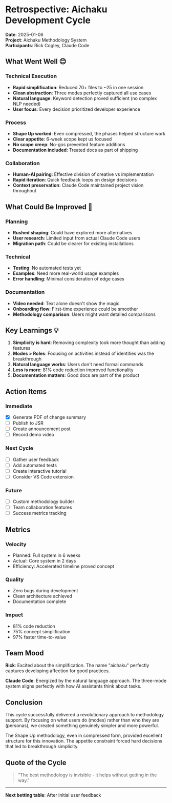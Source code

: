 # Retrospective: Aichaku Development Cycle

**Date**: 2025-01-06  
**Project**: Aichaku Methodology System  
**Participants**: Rick Cogley, Claude Code

## What Went Well 😊

### Technical Execution
- **Rapid simplification**: Reduced 70+ files to ~25 in one session
- **Clean abstraction**: Three modes perfectly captured all use cases
- **Natural language**: Keyword detection proved sufficient (no complex NLP needed)
- **User focus**: Every decision prioritized developer experience

### Process
- **Shape Up worked**: Even compressed, the phases helped structure work
- **Clear appetite**: 6-week scope kept us focused
- **No scope creep**: No-gos prevented feature additions
- **Documentation included**: Treated docs as part of shipping

### Collaboration
- **Human-AI pairing**: Effective division of creative vs implementation
- **Rapid iteration**: Quick feedback loops on design decisions
- **Context preservation**: Claude Code maintained project vision throughout

## What Could Be Improved 🤔

### Planning
- **Rushed shaping**: Could have explored more alternatives
- **User research**: Limited input from actual Claude Code users
- **Migration path**: Could be clearer for existing installations

### Technical
- **Testing**: No automated tests yet
- **Examples**: Need more real-world usage examples
- **Error handling**: Minimal consideration of edge cases

### Documentation
- **Video needed**: Text alone doesn't show the magic
- **Onboarding flow**: First-time experience could be smoother
- **Methodology comparison**: Users might want detailed comparisons

## Key Learnings 💡

1. **Simplicity is hard**: Removing complexity took more thought than adding features
2. **Modes > Roles**: Focusing on activities instead of identities was the breakthrough
3. **Natural language works**: Users don't need formal commands
4. **Less is more**: 81% code reduction improved functionality
5. **Documentation matters**: Good docs are part of the product

## Action Items

### Immediate
- [x] Generate PDF of change summary
- [ ] Publish to JSR
- [ ] Create announcement post
- [ ] Record demo video

### Next Cycle
- [ ] Gather user feedback
- [ ] Add automated tests
- [ ] Create interactive tutorial
- [ ] Consider VS Code extension

### Future
- [ ] Custom methodology builder
- [ ] Team collaboration features
- [ ] Success metrics tracking

## Metrics

### Velocity
- Planned: Full system in 6 weeks
- Actual: Core system in 2 days
- Efficiency: Accelerated timeline proved concept

### Quality
- Zero bugs during development
- Clean architecture achieved
- Documentation complete

### Impact
- 81% code reduction
- 75% concept simplification  
- 97% faster time-to-value

## Team Mood

**Rick**: Excited about the simplification. The name "aichaku" perfectly captures developing affection for good practices.

**Claude Code**: Energized by the natural language approach. The three-mode system aligns perfectly with how AI assistants think about tasks.

## Conclusion

This cycle successfully delivered a revolutionary approach to methodology support. By focusing on what users do (modes) rather than who they are (personas), we created something genuinely simpler and more powerful. 

The Shape Up methodology, even in compressed form, provided excellent structure for this innovation. The appetite constraint forced hard decisions that led to breakthrough simplicity.

## Quote of the Cycle

> "The best methodology is invisible - it helps without getting in the way."

---

**Next betting table**: After initial user feedback